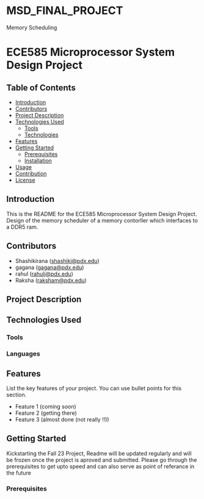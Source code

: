 # MSD_FINAL_PROJECT
Memory Scheduling
# ECE585 Microprocessor System Design Project

## Table of Contents

- [Introduction](#introduction)
- [Contributors](#contributors)
- [Project Description](#project-description)
- [Technologies Used](#technologies-used)
  - [Tools](#tools)
  - [Technologies](#technologies)
- [Features](#features)
- [Getting Started](#getting-started)
  - [Prerequisites](#prerequisites)
  - [Installation](#installation)
- [Usage](#usage)
- [Contribution](#contribution)
- [License](#license)

## Introduction

This is the README for the ECE585 Microprocessor System Design Project. Design of the memory scheduler of a memory contorller which interfaces to a DDR5 ram.

## Contributors

- Shashikirana ([shashiki@pdx.edu](mailto:shashiki@pdx.edu))
- gagana ([gagana@pdx.edu](mailto:gagana@pdx.edu))
- rahul ([rahulj@pdx.edu](mailto:rahulj@pdx.edu))
- Raksha ([raksham@pdx.edu](mailto:raksham@pdx.edu))

## Project Description

<Project Descripton will be added shortly>

## Technologies Used

### Tools

### Languages

## Features

List the key features of your project. You can use bullet points for this section.

- Feature 1 (coming soon)
- Feature 2 (getting there)
- Feature 3 (almost done (not really !!))

## Getting Started

Kickstarting the Fall 23 Project, Readme will be updated regularly and will be frozen once the project is aproved and submitted. Please go through the prerequisites to get upto speed and can also serve as point of referance in the future

### Prerequisites
